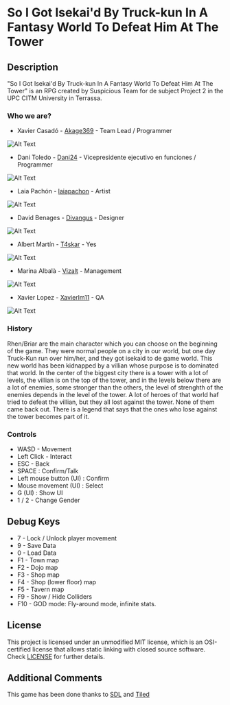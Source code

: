 # So I Got Isekai'd By Truck-kun In A Fantasy World To Defeat Him At The Tower

## Description
"So I Got Isekai'd By Truck-kun In A Fantasy World To Defeat Him At The Tower" is an RPG created by Suspicious Team for de subject Project 2 in the UPC CITM University in Terrassa.

### Who we are?

- Xavier Casadó - [Akage369](https://github.com/Akage369) - Team Lead / Programmer

![Alt Text](https://c.tenor.com/pHUUu29gQOQAAAAS/ibai-yo-explicando.gif)

- Dani Toledo - [Dani24](https://github.com/Dani-24) - Vicepresidente ejecutivo en funciones / Programmer

![Alt Text](https://thumbs.gfycat.com/HideousDimpledHorseshoecrab-size_restricted.gif)

- Laia Pachón - [laiapachon](https://github.com/laiapachon) - Artist

![Alt Text](https://c.tenor.com/s3oRS9Uq1qMAAAAC/photoshop-pet-pet-meme.gif)

- David Benages - [Divangus](https://github.com/Divangus) - Designer

![Alt Text](https://tuprofedgarhome.files.wordpress.com/2019/12/esquemas-de-depuradora-animada.gif)

- Albert Martín - [T4skar](https://github.com/T4skar) - Yes

![Alt Text](https://i.pinimg.com/originals/b2/87/c7/b287c72c94bc54caedbd136fa59c42fb.gif)

- Marina Albalà - [Vizalt](https://github.com/Vizalt) - Management

![Alt Text](https://thumbs.gfycat.com/LateWhisperedArcticseal-max-1mb.gif)

- Xavier Lopez - [Xavierlm11](https://github.com/Xavierlm11) - QA

![Alt Text](https://www.meme-arsenal.com/memes/fa99667b78e49c49e085ae7120d71130.jpg)

### History

Rhen/Briar are the main character which you can choose on the beginning of the game. They were normal people on a city in our world, but one day Truck-Kun run over him/her, and they got isekaid to de game world. This new world has been kidnapped by a villian whose purpose is to dominated that world. In the center of the biggest city there is a tower with a lot of levels, the villian is on the top of the tower, and in the levels below there are a lot of enemies, some stronger than the others, the level of strenghth of the enemies depends in the level of the tower.
A lot of heroes of that world haf tried to defeat the villian, but they all lost against the tower. None of them came back out.
There is a legend that says that the ones who lose against the tower becomes part of it.

### Controls
- WASD - Movement
- Left Click - Interact
- ESC - Back
- SPACE : Confirm/Talk
- Left mouse button (UI) : Confirm
- Mouse movement (UI) : Select
- G (UI) : Show UI
- 1 / 2 - Change Gender

## Debug Keys

- 7 - Lock / Unlock player movement
- 9 - Save Data
- 0 - Load Data
- F1 - Town map
- F2 - Dojo map
- F3 - Shop map
- F4 - Shop (lower floor) map
- F5 - Tavern map
- F9 - Show / Hide Colliders
- F10 - GOD mode: Fly-around mode, infinite stats.

## License
This project is licensed under an unmodified MIT license, which is an OSI-certified license that allows static linking with closed source software. Check [LICENSE](https://github.com/Dani-24/RPG/blob/main/LICENSE) for further details.

## Additional Comments
This game has been done thanks to [SDL](https://www.libsdl.org/index.php) and [Tiled](https://www.mapeditor.org)
